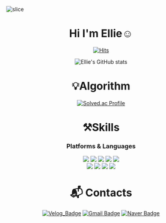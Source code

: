 ![slice](https://capsule-render.vercel.app/api?type=slice&color=auto&height=200&text=Welcome&fontAlign=70&rotate=13&fontAlignY=25&desc=Ellie's%20GitHub&descAlign=70.&descAlignY=44)
<div align=center>

# Hi I'm Ellie☺️
[![Hits](https://hits.seeyoufarm.com/api/count/incr/badge.svg?url=https%3A%2F%2Fgithub.com/Ellie023&count_bg=%23069667&title_bg=%23D7B1DB&icon=&icon_color=%23E7E7E7&title=hits&edge_flat=false)](https://hits.seeyoufarm.com)

![Ellie's GitHub stats](https://github-readme-stats.vercel.app/api?username=Ellie023&show_icons=true&theme=react)

# 💡Algorithm
[![Solved.ac Profile](http://mazassumnida.wtf/api/v2/generate_badge?boj=yelin23)](https://solved.ac/yelin23/)

# ⚒️Skills
### Platforms & Languages
<img src="https://img.shields.io/badge/Spring-6DB33F?style=flat-square&logo=Spring&logoColor=white"/>
<img src="https://img.shields.io/badge/HTML5-E34F26?style=flat-square&logo=html5&logoColor=white"/>
<img src="https://img.shields.io/badge/JavaScript-F7DF1E?style=flat-square&logo=javascript&logoColor=black"/>
<img src="https://img.shields.io/badge/MySQL-4479A1?style=flat-square&logo=MySQL&logoColor=white"/>
<img src="https://img.shields.io/badge/django-092E20?style=flat-square&logo=django&logoColor=white"/>

</br>
<img src="https://img.shields.io/badge/C++-00599C?style=flat-square&logo=C%2B%2B&logoColor=white"/>
<img src="https://img.shields.io/badge/C-A8B9CC?style=flat-square&logo=C&logoColor=white"/>
<img src="https://img.shields.io/badge/java-007396?style=flat-square&logo=java&logoColor=white"/>
<img src="https://img.shields.io/badge/Python-3776AB?style=flat-square&logo=Python&logoColor=white"/>



# :mailbox_with_mail: Contacts
[![Velog_Badge](http://img.shields.io/badge/Vlog-20C997?style=flat-square&logo=Velog&logoColor=white&link=https://velog.io/@yelin23)](https://velog.io/@yelin23/)
[![Gmail Badge](https://img.shields.io/badge/Gmail-d14836?style=flat-square&logo=Gmail&logoColor=white&link=mailto:sylin0820@ewhain.net)](mailto:elliesong23@gmail.com)
[![Naver Badge](https://img.shields.io/badge/Naver-03C75A?style=flat-square&logo=Naver&logoColor=white&link=mailto:yelin820@naver.com)](mailto:yelin820@naver.com)
</div>
